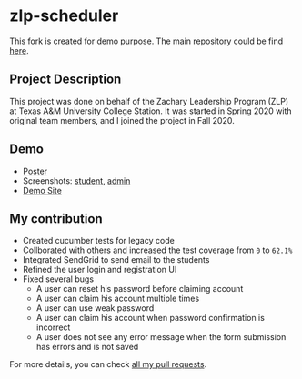 # zlp-scheduler

This fork is created for demo purpose.
The main repository could be find [here](https://github.com/tamu-zlp/zlp-scheduler).

## Project Description

This project was done on behalf of the Zachary Leadership Program (ZLP) at Texas A&M University College Station. It was started in Spring 2020 with original team members, and I joined the project in Fall 2020.

## Demo
- [Poster](https://docs.google.com/presentation/d/e/2PACX-1vQOeMmUXTb1t6a_JneOMjHG89HUxqOjh_ZN9t2NCFOULtpOJbN9WBegkLC8N-dJJg/pub)
- Screenshots: [student](https://github.com/henrywang1/zlp-scheduler/blob/demo/Student_User_Guide_v3.pdf), [admin](https://github.com/henrywang1/zlp-scheduler/blob/demo/ZLP%20Scheduler%20Admin%20User%20Guide.pdf)
- [Demo Site](https://protected-forest-33941.herokuapp.com/)

## My contribution
- Created cucumber tests for legacy code
- Collborated with others and increased the test coverage from `0` to `62.1%`
- Integrated SendGrid to send email to the students
- Refined the user login and registration UI
- Fixed several bugs
  * A user can reset his password before claiming account
  * A user can claim his account multiple times
  * A user can use weak password
  * A user can claim his account when password confirmation is incorrect
  * A user does not see any error message when the form submission has errors and is not saved
  
For more details, you can check [all my pull requests](https://github.com/tamu-zlp/zlp-scheduler/pulls?q=is%3Apr+author%3A%40me+is%3Aclosed).
